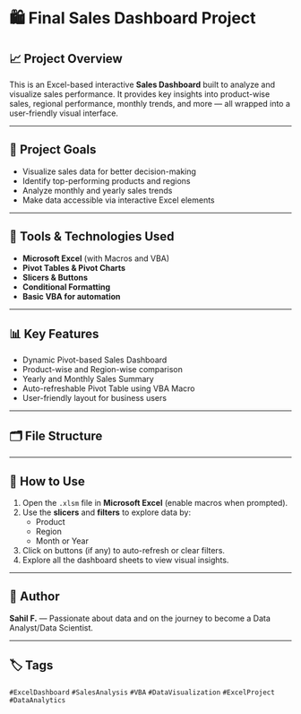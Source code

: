 # 🛍️ Final Sales Dashboard Project

## 📈 Project Overview
This is an Excel-based interactive **Sales Dashboard** built to analyze and visualize sales performance. It provides key insights into product-wise sales, regional performance, monthly trends, and more — all wrapped into a user-friendly visual interface.

---

## 🎯 Project Goals
- Visualize sales data for better decision-making  
- Identify top-performing products and regions  
- Analyze monthly and yearly sales trends  
- Make data accessible via interactive Excel elements

---

## 🧰 Tools & Technologies Used
- **Microsoft Excel** (with Macros and VBA)  
- **Pivot Tables & Pivot Charts**  
- **Slicers & Buttons**  
- **Conditional Formatting**  
- **Basic VBA for automation**

---

## 📊 Key Features
- Dynamic Pivot-based Sales Dashboard  
- Product-wise and Region-wise comparison  
- Yearly and Monthly Sales Summary  
- Auto-refreshable Pivot Table using VBA Macro  
- User-friendly layout for business users

---

## 🗂️ File Structure

---

## 🔄 How to Use
1. Open the `.xlsm` file in **Microsoft Excel** (enable macros when prompted).
2. Use the **slicers** and **filters** to explore data by:
   - Product
   - Region
   - Month or Year
3. Click on buttons (if any) to auto-refresh or clear filters.
4. Explore all the dashboard sheets to view visual insights.

---

## 📌 Author
**Sahil F.** — Passionate about data and on the journey to become a Data Analyst/Data Scientist.

---

## 🏷️ Tags
`#ExcelDashboard` `#SalesAnalysis` `#VBA` `#DataVisualization` `#ExcelProject` `#DataAnalytics`





